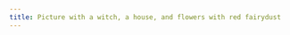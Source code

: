 ```yaml
---
title: Picture with a witch, a house, and flowers with red fairydust
---
```

<figure class="bleed">
<img src="/img/emil-drawing/IMG_0228D.jpg" alt="">
</figure>